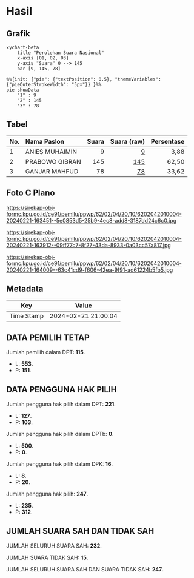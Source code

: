 # Hasil

## Grafik

```mermaid
xychart-beta
    title "Perolehan Suara Nasional"
    x-axis [01, 02, 03]
    y-axis "Suara" 0 --> 145
    bar [9, 145, 78]
```

```mermaid
%%{init: {"pie": {"textPosition": 0.5}, "themeVariables": {"pieOuterStrokeWidth": "5px"}} }%%
pie showData
    "1" : 9
    "2" : 145
    "3" : 78
```

## Tabel

| No. | Nama Paslon    | Suara | Suara (raw) | Persentase |
|:--- |:-------------- | -----:| -----------:| ----------:|
| 1   | ANIES MUHAIMIN | 9     | [9][p-1]    | 3,88       |
| 2   | PRABOWO GIBRAN | 145   | [145][p-2]  | 62,50      |
| 3   | GANJAR MAHFUD  | 78    | [78][p-3]   | 33,62      |


[p-1]: https://github.com/gigit-pemilu/pemilu-2024/blob/main/pilpres/hitung-suara/sub/62-kalimantan-tengah/sub/02-kotawaringin-timur/sub/04-parenggean/sub/2010-mekar-jaya/sub/004-tps/sub/paslon-1.txt
[p-2]: https://github.com/gigit-pemilu/pemilu-2024/blob/main/pilpres/hitung-suara/sub/62-kalimantan-tengah/sub/02-kotawaringin-timur/sub/04-parenggean/sub/2010-mekar-jaya/sub/004-tps/sub/paslon-2.txt
[p-3]: https://github.com/gigit-pemilu/pemilu-2024/blob/main/pilpres/hitung-suara/sub/62-kalimantan-tengah/sub/02-kotawaringin-timur/sub/04-parenggean/sub/2010-mekar-jaya/sub/004-tps/sub/paslon-3.txt

## Foto C Plano

https://sirekap-obj-formc.kpu.go.id/ce91/pemilu/ppwp/62/02/04/20/10/6202042010004-20240221-163451--5e0853d5-25b9-4ec8-add8-3187dd24c6c0.jpg

https://sirekap-obj-formc.kpu.go.id/ce91/pemilu/ppwp/62/02/04/20/10/6202042010004-20240221-163912--09ff77c7-8f27-43da-8933-0a03cc57a817.jpg

https://sirekap-obj-formc.kpu.go.id/ce91/pemilu/ppwp/62/02/04/20/10/6202042010004-20240221-164009--63c41cd9-f606-42ea-9f91-ad61224b5fb5.jpg


## Metadata

| Key        | Value               |
| ---------- | ------------------- |
| Time Stamp | 2024-02-21 21:00:04 |


## DATA PEMILIH TETAP

Jumlah pemilih dalam DPT: **115**.
 * L: **553**.
 * P: **151**.

## DATA PENGGUNA HAK PILIH

Jumlah pengguna hak pilih dalam DPT: **221**.
 * L: **127**.
 * P: **103**.

Jumlah pengguna hak pilih dalam DPTb: **0**.
 * L: **500**.
 * P: **0**.

Jumlah pengguna hak pilih dalam DPK: **16**.
 * L: **8**.
 * P: **20**.

Jumlah pengguna hak pilih: **247**.
 * L: **235**.
 * P: **312**.

## JUMLAH SUARA SAH DAN TIDAK SAH

JUMLAH SELURUH SUARA SAH: **232**.

JUMLAH SUARA TIDAK SAH: **15**.

JUMLAH SELURUH SUARA SAH DAN SUARA TIDAK SAH: **247**.



